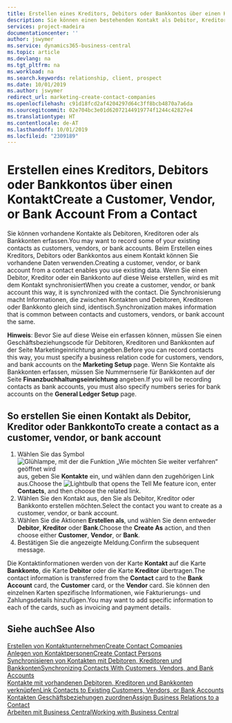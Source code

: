 ```yaml
---
title: Erstellen eines Kreditors, Debitors oder Bankkontos über einen Kontakt | Microsoft Docs
description: Sie können einen bestehenden Kontakt als Debitor, Kreditor oder Bankkonto mithilfe der vorhandenen Daten und angeben Geschäftsbeziehung erfassen.
services: project-madeira
documentationcenter: ''
author: jswymer
ms.service: dynamics365-business-central
ms.topic: article
ms.devlang: na
ms.tgt_pltfrm: na
ms.workload: na
ms.search.keywords: relationship, client, prospect
ms.date: 10/01/2019
ms.author: jswymer
redirect_url: marketing-create-contact-companies
ms.openlocfilehash: c91d18fcd2af4204297d64c3ff8bcb4870a7a6da
ms.sourcegitcommit: 02e704bc3e01d62072144919774f1244c42827e4
ms.translationtype: HT
ms.contentlocale: de-AT
ms.lasthandoff: 10/01/2019
ms.locfileid: "2309189"
---
```

# <a name="create-a-customer-vendor-or-bank-account-from-a-contact"></a><span data-ttu-id="0cf9d-103">Erstellen eines Kreditors, Debitors oder Bankkontos über einen Kontakt</span><span class="sxs-lookup"><span data-stu-id="0cf9d-103">Create a Customer, Vendor, or Bank Account From a Contact</span></span>
<span data-ttu-id="0cf9d-104">Sie können vorhandene Kontakte als Debitoren, Kreditoren oder als Bankkonten erfassen.</span><span class="sxs-lookup"><span data-stu-id="0cf9d-104">You may want to record some of your existing contacts as customers, vendors, or bank accounts.</span></span> <span data-ttu-id="0cf9d-105">Beim Erstellen eines Kreditors, Debitors oder Bankkontos aus einem Kontakt können Sie vorhandene Daten verwenden.</span><span class="sxs-lookup"><span data-stu-id="0cf9d-105">Creating a customer, vendor, or bank account from a contact enables you use existing data.</span></span> <span data-ttu-id="0cf9d-106">Wenn Sie einen Debitor, Kreditor oder ein Bankkonto auf diese Weise erstellen, wird es mit dem Kontakt synchronisiert</span><span class="sxs-lookup"><span data-stu-id="0cf9d-106">When you create a customer, vendor, or bank account this way, it is synchronized with the contact.</span></span> <span data-ttu-id="0cf9d-107">Die Synchronisierung macht Informationen, die zwischen Kontakten und Debitoren, Kreditoren oder Bankkonto gleich sind, identisch.</span><span class="sxs-lookup"><span data-stu-id="0cf9d-107">Synchronization makes information that is common between contacts and customers, vendors, or bank account the same.</span></span>

<span data-ttu-id="0cf9d-108">**Hinweis**: Bevor Sie auf diese Weise ein erfassen können, müssen Sie einen Geschäftsbeziehungscode für Debitoren, Kreditoren und Bankkonten auf der Seite Marketingeinrichtung angeben.</span><span class="sxs-lookup"><span data-stu-id="0cf9d-108">Before you can record contacts this way, you must specify a business relation code for customers, vendors, and bank accounts on the **Marketing Setup** page.</span></span> <span data-ttu-id="0cf9d-109">Wenn Sie Kontakte als Bankkonten erfassen, müssen Sie Nummernserie für Bankkonten auf der Seite **Finanzbuchhaltungseinrichtung** angeben.</span><span class="sxs-lookup"><span data-stu-id="0cf9d-109">If you will be recording contacts as bank accounts, you must also specify numbers series for bank accounts on the **General Ledger Setup** page.</span></span>

## <a name="to-create-a-contact-as-a-customer-vendor-or-bank-account"></a><span data-ttu-id="0cf9d-110">So erstellen Sie einen Kontakt als Debitor, Kreditor oder Bankkonto</span><span class="sxs-lookup"><span data-stu-id="0cf9d-110">To create a contact as a customer, vendor, or bank account</span></span>
1. <span data-ttu-id="0cf9d-111">Wählen Sie das Symbol ![Glühlampe, mit der die Funktion „Wie möchten Sie weiter verfahren“ geöffnet wird](media/ui-search/search_small.png "Wie möchten Sie weiter verfahren?") aus, geben Sie **Kontakte** ein, und wählen dann den zugehörigen Link aus.</span><span class="sxs-lookup"><span data-stu-id="0cf9d-111">Choose the ![Lightbulb that opens the Tell Me feature](media/ui-search/search_small.png "Tell me what you want to do") icon, enter **Contacts**, and then choose the related link.</span></span>
2. <span data-ttu-id="0cf9d-112">Wählen Sie den Kontakt aus, den Sie als Debitor, Kreditor oder Bankkonto erstellen möchten.</span><span class="sxs-lookup"><span data-stu-id="0cf9d-112">Select the contact you want to create as a customer, vendor, or bank account.</span></span>
3. <span data-ttu-id="0cf9d-113">Wählen Sie die Aktionen **Erstellen als**, und wählen Sie denn entweder **Debitor**, **Kreditor** oder **Bank**.</span><span class="sxs-lookup"><span data-stu-id="0cf9d-113">Choose the **Create As** action, and then choose either **Customer**, **Vendor**, or **Bank**.</span></span>
4. <span data-ttu-id="0cf9d-114">Bestätigen Sie die angezeigte Meldung.</span><span class="sxs-lookup"><span data-stu-id="0cf9d-114">Confirm the subsequent message.</span></span>

<span data-ttu-id="0cf9d-115">Die Kontaktinformationen werden von der Karte **Kontakt** auf die Karte **Bankkonto**, die Karte **Debitor** oder die Karte **Kreditor** übertragen.</span><span class="sxs-lookup"><span data-stu-id="0cf9d-115">The contact information is transferred from the **Contact** card to the **Bank Account** card, the **Customer** card, or the **Vendor** card.</span></span> <span data-ttu-id="0cf9d-116">Sie können den einzelnen Karten spezifische Informationen, wie Fakturierungs- und Zahlungsdetails hinzufügen.</span><span class="sxs-lookup"><span data-stu-id="0cf9d-116">You may want to add specific information to each of the cards, such as invoicing and payment details.</span></span>

## <a name="see-also"></a><span data-ttu-id="0cf9d-117">Siehe auch</span><span class="sxs-lookup"><span data-stu-id="0cf9d-117">See Also</span></span>
[<span data-ttu-id="0cf9d-118">Erstellen von Kontaktunternehmen</span><span class="sxs-lookup"><span data-stu-id="0cf9d-118">Create Contact Companies</span></span>](marketing-create-contact-companies.md)  
[<span data-ttu-id="0cf9d-119">Anlegen von Kontaktpersonen</span><span class="sxs-lookup"><span data-stu-id="0cf9d-119">Create Contact Persons</span></span>](marketing-create-contact-persons.md)  
[<span data-ttu-id="0cf9d-120">Synchronisieren von Kontakten mit Debitoren, Kreditoren und Bankkonten</span><span class="sxs-lookup"><span data-stu-id="0cf9d-120">Synchronizing Contacts With Customers, Vendors, and Bank Accounts</span></span>](marketing-synchronize-contacts-customers-vendors-bank-accounts.md)  
[<span data-ttu-id="0cf9d-121">Kontakte mit vorhandenen Debitoren, Kreditoren und Bankkonten verknüpfen</span><span class="sxs-lookup"><span data-stu-id="0cf9d-121">Link Contacts to Existing Customers, Vendors, or Bank Accounts</span></span>](marketing-how-link-contact.md)  
[<span data-ttu-id="0cf9d-122">Kontakten Geschäftsbeziehungen zuordnen</span><span class="sxs-lookup"><span data-stu-id="0cf9d-122">Assign Business Relations to a Contact</span></span>](marketing-business-relations.md#AssignBusRelContact)  
[<span data-ttu-id="0cf9d-123">Arbeiten mit  Business Central</span><span class="sxs-lookup"><span data-stu-id="0cf9d-123">Working with Business Central</span></span>](ui-work-product.md)
